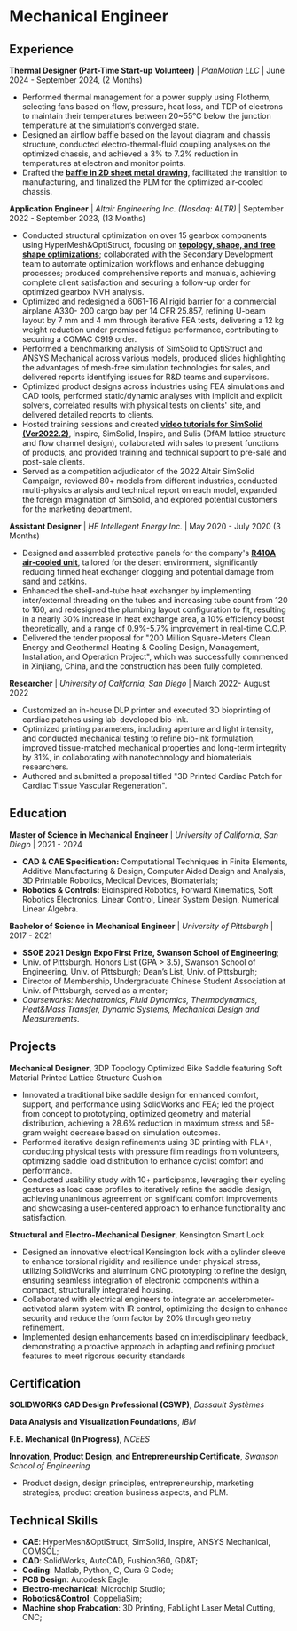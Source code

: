 # Mechanical Engineer

## Experience
**Thermal Designer (Part-Time Start-up Volunteer)** | *PlanMotion LLC* | June 2024 - September 2024, (2 Months)
- Performed thermal management for a power supply using Flotherm, selecting fans based on flow, pressure, heat loss, and TDP of electrons to maintain their temperatures between 20~55°C below the junction temperature at the simulation’s converged state.
- Designed an airflow baffle based on the layout diagram and chassis structure, conducted electro-thermal-fluid coupling analyses on the optimized chassis, and achieved a 3% to 7.2% reduction in temperatures at electron and monitor points.
- Drafted the [<b><u>baffle in 2D sheet metal drawing</u></b>](/Thermal_Samples/4kW_Buffle_SECC.jpg), facilitated the transition to manufacturing, and finalized the PLM for the optimized air-cooled chassis.
  
**Application Engineer** | *Altair Engineering Inc. (Nasdaq: ALTR)* | September 2022 - September 2023, (13 Months)
- Conducted structural optimization on over 15 gearbox components using HyperMesh&OptiStruct, focusing on [<b><u>topology, shape, and free shape optimizations</u></b>](/Altair_Intern_Samples/Gearbox_Sample/Altair_1.md); collaborated with the Secondary Development team to automate optimization workflows and enhance debugging processes; produced comprehensive reports and manuals, achieving complete client satisfaction and securing a follow-up order for optimized gearbox NVH analysis.
- Optimized and redesigned a 6061-T6 Al rigid barrier for a commercial airplane A330- 200 cargo bay per 14 CFR 25.857, refining U-beam layout by 7 mm and 4 mm through iterative FEA tests, delivering a 12 kg weight reduction under promised fatigue performance, contributing to securing a COMAC C919 order.
- Performed a benchmarking analysis of SimSolid to OptiStruct and ANSYS Mechanical across various models, produced slides highlighting the advantages of mesh-free simulation technologies for sales, and delivered reports identifying issues for R&D teams and supervisors.
- Optimized product designs across industries using FEA simulations and CAD tools, performed static/dynamic analyses with implicit and explicit solvers, correlated results with physical tests on clients' site, and delivered detailed reports to clients.
- Hosted training sessions and created [<b><u>video tutorials for SimSolid (Ver2022.2)</u></b>](/Altair_Intern_Samples/SimSolid_Tutorial_Sample/Altair_2.md), Inspire, SimSolid, Inspire, and Sulis (DfAM lattice structure and flow channel design), collaborated with sales to present functions of products, and provided training and technical support to pre-sale and post-sale clients.
- Served as a competition adjudicator of the 2022 Altair SimSolid Campaign, reviewed 80+ models from different industries, conducted multi-physics analysis and technical report on each model, expanded the foreign imagination of SimSolid, and explored potential customers for the marketing department.

**Assistant Designer** | *HE Intellegent Energy Inc.* | May 2020 - July 2020 (3 Months)
- Designed and assembled protective panels for the company's [<b><u>R410A air-cooled unit</u></b>](/HE_Intern_Samples/HE_1.md), tailored for the desert environment, significantly reducing finned heat exchanger clogging and potential damage from sand and catkins.
- Enhanced the shell-and-tube heat exchanger by implementing inter/external threading on the tubes and increasing tube count from 120 to 160, and redesigned the plumbing layout configuration to fit, resulting in a nearly 30% increase in heat exchange area, a 10% efficiency boost theoretically, and a range of 0.9%-5.7% improvement in real-time C.O.P.
- Delivered the tender proposal for "200 Million Square-Meters Clean Energy and Geothermal Heating & Cooling Design, Management, Installation, and Operation Project", which was successfully commenced in Xinjiang, China, and the construction has been fully completed.

**Researcher** | *University of California, San Diego* | March 2022- August 2022
- Customized an in-house DLP printer and executed 3D bioprinting of cardiac patches using lab-developed bio-ink.
- Optimized printing parameters, including aperture and light intensity, and conducted mechanical testing to refine bio-ink formulation, improved tissue-matched mechanical properties and long-term integrity by 31%, in collaborating with nanotechnology and biomaterials researchers.
- Authored and submitted a proposal titled "3D Printed Cardiac Patch for Cardiac Tissue Vascular Regeneration".
  
## Education
**Master of Science in Mechanical Engineer** | *University of California, San Diego* | 2021 - 2024
- **CAD & CAE Specification:** Computational Techniques in Finite Elements, Additive Manufacturing & Design,  Computer Aided Design and Analysis, 3D Printable Robotics, Medical Devices, Biomaterials;
- **Robotics & Controls:** Bioinspired Robotics, Forward Kinematics, Soft Robotics Electronics, Linear Control, Linear System Design, Numerical Linear Algebra.

**Bachelor of Science in Mechanical Engineer** | *University of Pittsburgh* | 2017 - 2021
- **SSOE 2021 Design Expo First Prize, Swanson School of Engineering**;
- Univ. of Pittsburgh. Honors List (GPA > 3.5), Swanson School of Engineering, Univ. of Pittsburgh; Dean’s List, Univ. of Pittsburgh;
- Director of  Membership, Undergraduate Chinese Student Association at Univ. of Pittsburgh, served as a mentor;
- *Courseworks: Mechatronics, Fluid Dynamics, Thermodynamics, Heat&Mass Transfer, Dynamic Systems, Mechanical Design and Measurements*.

## Projects
**Mechanical Designer**, 3DP Topology Optimized Bike Saddle featuring Soft Material Printed Lattice Structure Cushion
- Innovated a traditional bike saddle design for enhanced comfort, support, and performance using SolidWorks and FEA; led the project from concept to prototyping, optimized geometry and material distribution, achieving a 28.6% reduction in maximum stress and 58-gram weight decrease based on simulation outcomes.
- Performed iterative design refinements using 3D printing with PLA+, conducting physical tests with pressure film readings from volunteers, optimizing saddle load distribution to enhance cyclist comfort and performance.
- Conducted usability study with 10+ participants, leveraging their cycling gestures as load case profiles to iteratively refine the saddle design, achieving unanimous agreement on significant comfort improvements and showcasing a user-centered approach to enhance functionality and satisfaction.

**Structural and Electro-Mechanical Designer**, Kensington Smart Lock
- Designed an innovative electrical Kensington lock with a cylinder sleeve to enhance torsional rigidity and resilience under physical stress, utilizing SolidWorks and aluminum CNC prototyping to refine the design, ensuring seamless integration of electronic components within a compact, structurally integrated housing.
- Collaborated with electrical engineers to integrate an accelerometer-activated alarm system with IR control, optimizing the design to enhance security and reduce the form factor by 20% through geometry refinement.
- Implemented design enhancements based on interdisciplinary feedback, demonstrating a proactive approach in adapting and refining product features to meet rigorous security standards

## Certification
**SOLIDWORKS CAD Design Professional (CSWP)**, *Dassault Systèmes*

**Data Analysis and Visualization Foundations**, *IBM*

**F.E. Mechanical (In Progress)**, *NCEES*

**Innovation, Product Design, and Entrepreneurship Certificate**, *Swanson School of Engineering*
- Product design, design principles, entrepreneurship, marketing strategies, product creation business aspects, and PLM.	

## Technical Skills
- **CAE**: HyperMesh&OptiStruct, SimSolid, Inspire, ANSYS Mechanical, COMSOL;
- **CAD**: SolidWorks, AutoCAD, Fushion360, GD&T;
- **Coding**: Matlab, Python, C, Cura G Code;
- **PCB Design**: Autodesk Eagle;
- **Electro-mechanical**: Microchip Studio;
- **Robotics&Control**: CoppeliaSim;
- **Machine shop Frabcation**: 3D Printing, FabLight Laser Metal Cutting, CNC;
